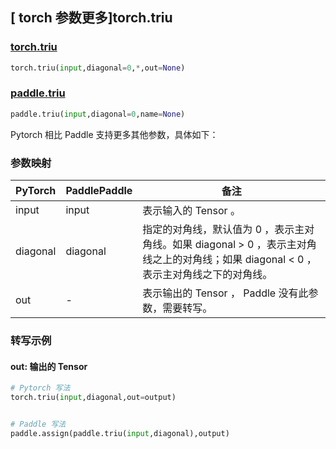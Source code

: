 ## [ torch 参数更多]torch.triu

### [torch.triu](https://pytorch.org/docs/stable/generated/torch.triu.html?highlight=triu#torch.triu)

```python
torch.triu(input,diagonal=0,*,out=None)
```

### [paddle.triu](https://www.paddlepaddle.org.cn/documentation/docs/zh/develop/api/paddle/triu_cn.html)

```python
paddle.triu(input,diagonal=0,name=None)
```

Pytorch 相比 Paddle 支持更多其他参数，具体如下：

### 参数映射
| PyTorch | PaddlePaddle | 备注 |
| ------- | ------- | ------- |
| input | input | 表示输入的 Tensor 。 |
| diagonal | diagonal | 指定的对角线，默认值为 0 ，表示主对角线。如果 diagonal > 0 ，表示主对角线之上的对角线；如果 diagonal < 0 ，表示主对角线之下的对角线。 |
| out | - | 表示输出的 Tensor ， Paddle 没有此参数，需要转写。 |

### 转写示例

#### out: 输出的 Tensor

```python
# Pytorch 写法
torch.triu(input,diagonal,out=output)


# Paddle 写法
paddle.assign(paddle.triu(input,diagonal),output)
```
